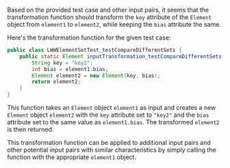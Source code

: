 Based on the provided test case and other input pairs, it seems that the transformation function should transform the `key` attribute of the `Element` object from `element1` to `element2`, while keeping the `bias` attribute the same.

Here's the transformation function for the given test case:

```java
public class LWWElementSetTest_testCompareDifferentSets {
    public static Element inputTransformation_testCompareDifferentSets(Element element1)  {
        String key = "key2";
        int bias = element1.bias;
        Element element2 = new Element(key, bias);
        return element2;
    }
}
```

This function takes an `Element` object `element1` as input and creates a new `Element` object `element2` with the `key` attribute set to `"key2"` and the `bias` attribute set to the same value as `element1.bias`. The transformed `element2` is then returned.

This transformation function can be applied to additional input pairs and other potential input pairs with similar characteristics by simply calling the function with the appropriate `element1` object.